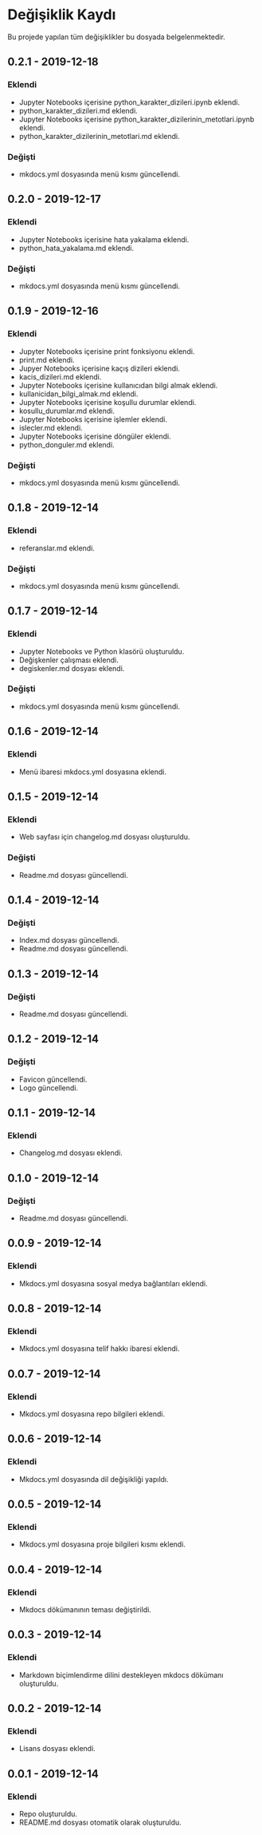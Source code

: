 # Değişiklik Kaydı

Bu projede yapılan tüm değişiklikler bu dosyada belgelenmektedir.

## 0.2.1 - 2019-12-18

### Eklendi

- Jupyter Notebooks içerisine python_karakter_dizileri.ipynb eklendi.
- python_karakter_dizileri.md eklendi.
- Jupyter Notebooks içerisine python_karakter_dizilerinin_metotlari.ipynb eklendi.
- python_karakter_dizilerinin_metotlari.md eklendi.

### Değişti

- mkdocs.yml dosyasında menü kısmı güncellendi.

## 0.2.0 - 2019-12-17

### Eklendi

- Jupyter Notebooks içerisine hata yakalama eklendi.
- python_hata_yakalama.md eklendi.

### Değişti

- mkdocs.yml dosyasında menü kısmı güncellendi.

## 0.1.9 - 2019-12-16

### Eklendi

- Jupyter Notebooks içerisine print fonksiyonu eklendi.
- print.md eklendi.
- Jupyer Notebooks içerisine kaçış dizileri eklendi.
- kacis_dizileri.md eklendi.
- Jupyter Notebooks içerisine kullanıcıdan bilgi almak eklendi.
- kullanicidan_bilgi_almak.md eklendi.
- Jupyter Notebooks içerisine koşullu durumlar eklendi.
- kosullu_durumlar.md eklendi.
- Jupyter Notebooks içerisine işlemler eklendi.
- islecler.md eklendi.
- Jupyter Notebooks içerisine döngüler eklendi.
- python_donguler.md eklendi.

### Değişti

- mkdocs.yml dosyasında menü kısmı güncellendi.

## 0.1.8 - 2019-12-14

### Eklendi

- referanslar.md eklendi.

### Değişti

- mkdocs.yml dosyasında menü kısmı güncellendi.

## 0.1.7 - 2019-12-14

### Eklendi

- Jupyter Notebooks ve Python klasörü oluşturuldu.
- Değişkenler çalışması eklendi.
- degiskenler.md dosyası eklendi.

### Değişti

- mkdocs.yml dosyasında menü kısmı güncellendi.

## 0.1.6 - 2019-12-14

### Eklendi

- Menü ibaresi mkdocs.yml dosyasına eklendi.

## 0.1.5 - 2019-12-14

### Eklendi

- Web sayfası için changelog.md dosyası oluşturuldu.

### Değişti

- Readme.md dosyası güncellendi.

## 0.1.4 - 2019-12-14

### Değişti

- Index.md dosyası güncellendi.
- Readme.md dosyası güncellendi.

## 0.1.3 - 2019-12-14

### Değişti

- Readme.md dosyası güncellendi.

## 0.1.2 - 2019-12-14

### Değişti

- Favicon güncellendi.
- Logo güncellendi.

## 0.1.1 - 2019-12-14

### Eklendi

- Changelog.md dosyası eklendi.

## 0.1.0 - 2019-12-14

### Değişti

- Readme.md dosyası güncellendi.

## 0.0.9 - 2019-12-14

### Eklendi

- Mkdocs.yml dosyasına sosyal medya bağlantıları eklendi.

## 0.0.8 - 2019-12-14

### Eklendi

- Mkdocs.yml dosyasına telif hakkı ibaresi eklendi.

## 0.0.7 - 2019-12-14

### Eklendi

- Mkdocs.yml dosyasına repo bilgileri eklendi.

## 0.0.6 - 2019-12-14

### Eklendi

- Mkdocs.yml dosyasında dil değişikliği yapıldı.

## 0.0.5 - 2019-12-14

### Eklendi

- Mkdocs.yml dosyasına proje bilgileri kısmı eklendi.

## 0.0.4 - 2019-12-14

### Eklendi

- Mkdocs dökümanının teması değiştirildi.

## 0.0.3 - 2019-12-14

### Eklendi

- Markdown biçimlendirme dilini destekleyen mkdocs dökümanı oluşturuldu.

## 0.0.2 - 2019-12-14

### Eklendi

- Lisans dosyası eklendi.

## 0.0.1 - 2019-12-14

### Eklendi

- Repo oluşturuldu.
- README.md dosyası otomatik olarak oluşturuldu.